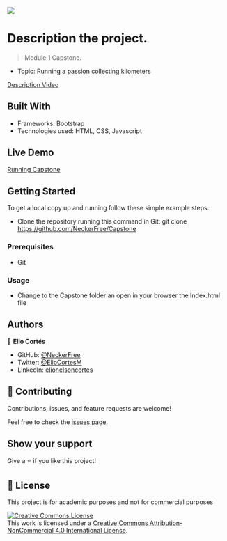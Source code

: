 ![](https://img.shields.io/badge/Microverse-blueviolet)

# Description the project.

>Module 1 Capstone.
 -  Topic: Running a passion collecting kilometers

 [Description Video]()

## Built With

- Frameworks: Bootstrap
- Technologies used: HTML, CSS, Javascript

## Live Demo 

[Running Capstone](https://neckerfree.github.io/Capstone/)

## Getting Started

To get a local copy up and running follow these simple example steps.
- Clone the repository running this command in Git:
  git clone https://github.com/NeckerFree/Capstone

### Prerequisites
- Git 

### Usage
- Change to the Capstone folder an open in your browser the Index.html file
  
## Authors
👤 **Elio Cortés**

- GitHub: [@NeckerFree](https://github.com/NeckerFree)
- Twitter: [@ElioCortesM](https://twitter.com/ElioCortesM)
- LinkedIn: [elionelsoncortes](https://www.linkedin.com/in/elionelsoncortes/)

## 🤝 Contributing

Contributions, issues, and feature requests are welcome!

Feel free to check the [issues page](../../issues/).

## Show your support

Give a ⭐️ if you like this project!

## 📝 License

This project is for academic purposes and not for commercial purposes

<a rel="license" href="http://creativecommons.org/licenses/by-nc/4.0/"><img alt="Creative Commons License" style="border-width:0" src="https://i.creativecommons.org/l/by-nc/4.0/88x31.png" /></a><br />This work is licensed under a <a rel="license" href="http://creativecommons.org/licenses/by-nc/4.0/">Creative Commons Attribution-NonCommercial 4.0 International License</a>.
